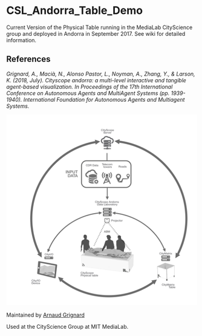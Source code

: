 # CSL_Andorra_Table_Demo
Current Version of the Physical Table running in the MediaLab CityScience group and deployed in Andorra in September 2017.
See wiki for detailed information. 

## References 
*Grignard, A., Macià, N., Alonso Pastor, L., Noyman, A., Zhang, Y., & Larson, K. (2018, July). Cityscope andorra: a multi-level interactive and tangible agent-based visualization. In Proceedings of the 17th International Conference on Autonomous Agents and MultiAgent Systems (pp. 1939-1940). International Foundation for Autonomous Agents and Multiagent Systems.*

![Physical Andorra CityScope](docs/CityScope_Andorra.png?raw=true "Physical Table ")

Maintained by [Arnaud Grignard](https://github.com/agrignard)

Used at the CityScience Group at MIT MediaLab. 
